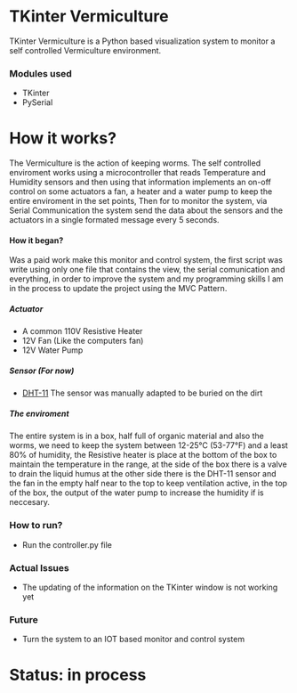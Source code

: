 # TKinter Vermiculture 
TKinter Vermiculture is a Python based visualization system to monitor a self controlled Vermiculture environment.

### Modules used
  - TKinter
  - PySerial

# How it works?

The Vermiculture is the action of keeping worms. The self controlled enviroment works using a microcontroller that reads Temperature and Humidity sensors and then using that information implements an on-off control on some actuators a fan, a heater and a water pump to keep the entire enviroment in the set points, Then for to monitor the system, via Serial Communication the system send the data about the sensors and the actuators in a single formated message every 5 seconds.

#### How it began?
Was a paid work make this monitor and control system, the first script was write using only one file that contains the view, the serial comunication and everything, in order to improve the system and my programming skills I am in the process to update the project using the MVC Pattern.

##### Actuator
- A common 110V Resistive Heater
- 12V Fan (Like the computers fan)
- 12V Water Pump

##### Sensor (For now)
- [DHT-11](https://learn.adafruit.com/dht)
The sensor was manually adapted to be buried on the dirt

##### The enviroment

The entire system is in a box, half full of organic material and also the worms, we need to keep the system between 12-25°C (53-77°F) and a least 80% of humidity, the Resistive heater is place at the bottom of the box to maintain the temperature in the range, at the side of the box there is a valve to drain the liquid humus at the other side there is the DHT-11 sensor and the fan in the empty half near to the top to keep ventilation active, in the top of the box, the output of the water pump to increase the humidity if is neccesary.

### How to run?
- Run the controller.py file

### Actual Issues
  - The updating of the information on the TKinter window is not working yet
### Future 
  - Turn the system to an IOT based monitor and control system

# Status: in process
